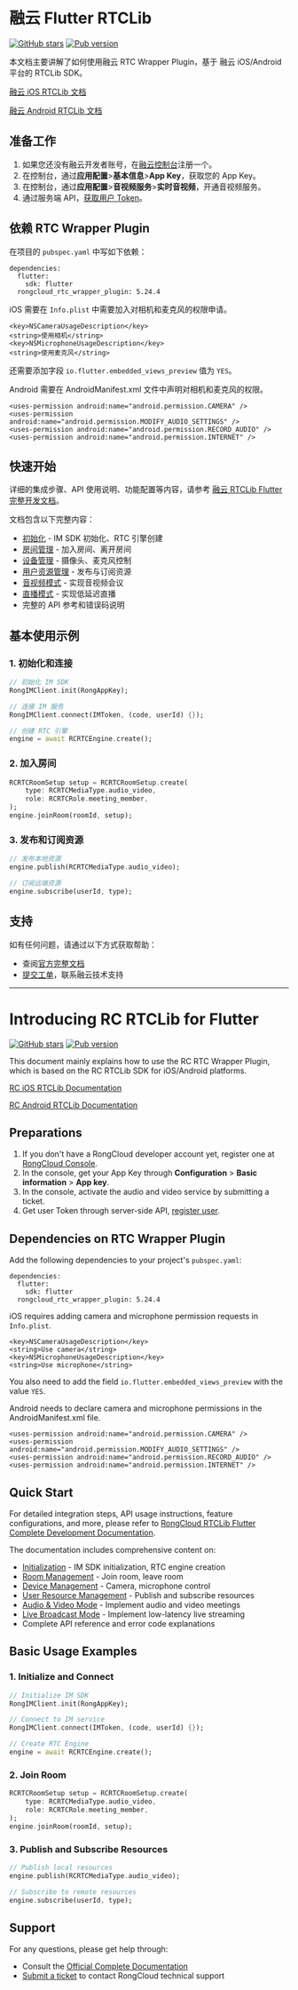 # 融云 Flutter RTCLib

[![GitHub stars](https://img.shields.io/github/stars/rongcloud/rtc-flutter-wrapper.svg)](https://github.com/rongcloud/rtc-flutter-wrapper) [![Pub version](https://img.shields.io/pub/v/rongcloud_rtc_wrapper_plugin.svg)](https://pub.dev/packages/rongcloud_rtc_wrapper_plugin)

本文档主要讲解了如何使用融云  RTC Wrapper Plugin，基于 融云 iOS/Android 平台的  RTCLib  SDK。


[融云 iOS RTCLib 文档](https://docs.rongcloud.cn/ios-rtclib)

[融云 Android RTCLib 文档](https://docs.rongcloud.cn/android-rtclib)

## 准备工作

1. 如果您还没有融云开发者账号，在[融云控制台](https://console.rongcloud.cn/)注册一个。
2. 在控制台，通过**应用配置**>**基本信息**>**App Key**，获取您的 App Key。
3. 在控制台，通过**应用配置**>**音视频服务**>**实时音视频**，开通音视频服务。
4. 通过服务端 API，[获取用户 Token](https://docs.rongcloud.cn/platform-chat-api/user/register)。


## 依赖 RTC Wrapper Plugin

在项目的 `pubspec.yaml` 中写如下依赖：

```
dependencies:
  flutter:
    sdk: flutter
  rongcloud_rtc_wrapper_plugin: 5.24.4
```

iOS 需要在 `Info.plist` 中需要加入对相机和麦克风的权限申请。

```
<key>NSCameraUsageDescription</key>
<string>使用相机</string>
<key>NSMicrophoneUsageDescription</key>
<string>使用麦克风</string>
```
还需要添加字段 `io.flutter.embedded_views_preview` 值为 `YES`。

Android 需要在 AndroidManifest.xml 文件中声明对相机和麦克风的权限。

```
<uses-permission android:name="android.permission.CAMERA" />
<uses-permission android:name="android.permission.MODIFY_AUDIO_SETTINGS" />
<uses-permission android:name="android.permission.RECORD_AUDIO" />
<uses-permission android:name="android.permission.INTERNET" />
```

## 快速开始

详细的集成步骤、API 使用说明、功能配置等内容，请参考 [融云 RTCLib Flutter 完整开发文档](https://docs.rongcloud.cn/flutter-rtclib/init)。

文档包含以下完整内容：
- [初始化](https://docs.rongcloud.cn/flutter-rtclib/init) - IM SDK 初始化、RTC 引擎创建
- [房间管理](https://docs.rongcloud.cn/flutter-rtclib/room) - 加入房间、离开房间
- [设备管理](https://docs.rongcloud.cn/flutter-rtclib/device) - 摄像头、麦克风控制
- [用户资源管理](https://docs.rongcloud.cn/flutter-rtclib/user) - 发布与订阅资源
- [音视频模式](https://docs.rongcloud.cn/flutter-rtclib/meeting) - 实现音视频会议
- [直播模式](https://docs.rongcloud.cn/flutter-rtclib/live) - 实现低延迟直播
- 完整的 API 参考和错误码说明

## 基本使用示例

### 1. 初始化和连接
```dart
// 初始化 IM SDK
RongIMClient.init(RongAppKey);

// 连接 IM 服务
RongIMClient.connect(IMToken, (code, userId) {});

// 创建 RTC 引擎
engine = await RCRTCEngine.create();
```

### 2. 加入房间
```dart
RCRTCRoomSetup setup = RCRTCRoomSetup.create(
    type: RCRTCMediaType.audio_video,
    role: RCRTCRole.meeting_member,
);
engine.joinRoom(roomId, setup);
```

### 3. 发布和订阅资源
```dart
// 发布本地资源
engine.publish(RCRTCMediaType.audio_video);

// 订阅远端资源
engine.subscribe(userId, type);
```

## 支持

如有任何问题，请通过以下方式获取帮助：
- 查阅[官方完整文档](https://docs.rongcloud.cn/flutter-rtclib)
- [提交工单](https://console.rongcloud.cn/agile/formwork/ticket/create)，联系融云技术支持

------


# Introducing RC RTCLib for Flutter

[![GitHub stars](https://img.shields.io/github/stars/rongcloud/rtc-flutter-wrapper.svg)](https://github.com/rongcloud/rtc-flutter-wrapper) [![Pub version](https://img.shields.io/pub/v/rongcloud_rtc_wrapper_plugin.svg)](https://pub.dev/packages/rongcloud_rtc_wrapper_plugin)

This document mainly explains how to use the RC RTC Wrapper Plugin, which is based on the RC RTCLib SDK for iOS/Android platforms.


[RC iOS RTCLib Documentation](https://docs.rongcloud.io/ios-rtclib)

[RC Android RTCLib Documentation](https://docs.rongcloud.io/android-rtclib)

## Preparations

1. If you don't have a RongCloud developer account yet, register one at [RongCloud Console](https://console.rongcloud.io/).
2. In the console, get your App Key through **Configuration** > **Basic information** > **App key**.
3. In the console, activate the audio and video service by submitting a ticket.
4. Get user Token through server-side API, [register user](https://docs.rongcloud.io/platform-chat-api/user/register).

## Dependencies on RTC Wrapper Plugin

Add the following dependencies to your project's `pubspec.yaml`:

```
dependencies:
  flutter:
    sdk: flutter
  rongcloud_rtc_wrapper_plugin: 5.24.4
```

iOS requires adding camera and microphone permission requests in `Info.plist`.

```
<key>NSCameraUsageDescription</key>
<string>Use camera</string>
<key>NSMicrophoneUsageDescription</key>
<string>Use microphone</string>
```
You also need to add the field `io.flutter.embedded_views_preview` with the value `YES`.

Android needs to declare camera and microphone permissions in the AndroidManifest.xml file.

```
<uses-permission android:name="android.permission.CAMERA" />
<uses-permission android:name="android.permission.MODIFY_AUDIO_SETTINGS" />
<uses-permission android:name="android.permission.RECORD_AUDIO" />
<uses-permission android:name="android.permission.INTERNET" />
```

## Quick Start

For detailed integration steps, API usage instructions, feature configurations, and more, please refer to [RongCloud RTCLib Flutter Complete Development Documentation](https://docs.rongcloud.io/flutter-rtclib/init).

The documentation includes comprehensive content on:
- [Initialization](https://docs.rongcloud.io/flutter-rtclib/init) - IM SDK initialization, RTC engine creation
- [Room Management](https://docs.rongcloud.io/flutter-rtclib/room) - Join room, leave room
- [Device Management](https://docs.rongcloud.io/flutter-rtclib/device) - Camera, microphone control
- [User Resource Management](https://docs.rongcloud.io/flutter-rtclib/user) - Publish and subscribe resources
- [Audio & Video Mode](https://docs.rongcloud.io/flutter-rtclib/meeting) - Implement audio and video meetings
- [Live Broadcast Mode](https://docs.rongcloud.io/flutter-rtclib/live) - Implement low-latency live streaming
- Complete API reference and error code explanations

## Basic Usage Examples

### 1. Initialize and Connect
```dart
// Initialize IM SDK
RongIMClient.init(RongAppKey);

// Connect to IM service
RongIMClient.connect(IMToken, (code, userId) {});

// Create RTC Engine
engine = await RCRTCEngine.create();
```

### 2. Join Room
```dart
RCRTCRoomSetup setup = RCRTCRoomSetup.create(
    type: RCRTCMediaType.audio_video,
    role: RCRTCRole.meeting_member,
);
engine.joinRoom(roomId, setup);
```

### 3. Publish and Subscribe Resources
```dart
// Publish local resources
engine.publish(RCRTCMediaType.audio_video);

// Subscribe to remote resources
engine.subscribe(userId, type);
```

## Support

For any questions, please get help through:
- Consult the [Official Complete Documentation](https://docs.rongcloud.io/flutter-rtclib)
- [Submit a ticket](https://console.rongcloud.io/agile/formwork/ticket/create) to contact RongCloud technical support
